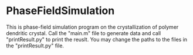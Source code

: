 # PhaseFieldSimulation

This is phase-field simulation program on the crystallization of polymer dendritic crystal. Call the "main.m" file to generate data and call "printResult.py" to print the reuslt. You may change the paths to the files in the "printResult.py" file.
